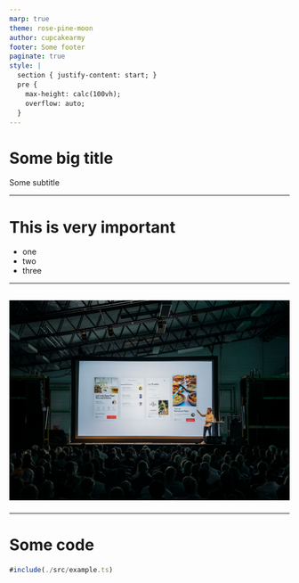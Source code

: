 ```yaml
---
marp: true
theme: rose-pine-moon
author: cupcakearmy
footer: Some footer
paginate: true
style: |
  section { justify-content: start; }
  pre {
    max-height: calc(100vh);
    overflow: auto;
  }
---
```


<style scoped>section { justify-content: center; }</style>

<!--_paginate: false -->

# Some big title

Some subtitle

---

# This is very important

- one
- two
- three

---

<!--
_paginate: false
_footer: ''
-->

## ![bg](./images/keynote.jpg)

---

# Some code

```ts
#include(./src/example.ts)
```
